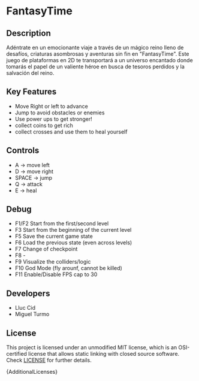 # FantasyTime

## Description

Adéntrate en un emocionante viaje a través de un mágico reino lleno de desafíos, criaturas asombrosas y aventuras sin fin en "FantasyTime". Este juego de plataformas en 2D te transportará a un universo encantado donde tomarás el papel de un valiente héroe en busca de tesoros perdidos y la salvación del reino.

## Key Features

 - Move Right or left to advance
 - Jump to avoid obstacles or enemies
 - Use power ups to get stronger!
 - collect coins to get rich
 - collect crosses and use them to heal yourself

## Controls

 - A -> move left
 - D -> move right
 - SPACE -> jump
 - Q -> attack
 - E -> heal
## Debug
 - F1/F2 Start from the first/second level
 - F3 Start from the beginning of the current level
 - F5 Save the current game state
 - F6 Load the previous state (even across levels)
 - F7 Change of checkpoint
 - F8 -
 - F9 Visualize the colliders/logic
 - F10 God Mode (fly arounf, cannot be killed)
 - F11 Enable/Disable FPS cap to 30
## Developers

 - Lluc Cid
 - Miguel Turmo

## License

This project is licensed under an unmodified MIT license, which is an OSI-certified license that allows static linking with closed source software. Check [LICENSE](LICENSE) for further details.

{AdditionalLicenses}
